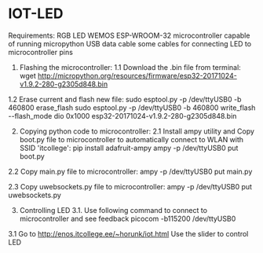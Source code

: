 # IOT-LED

Requirements:
RGB LED
WEMOS ESP-WROOM-32 microcontroller capable of running micropython
USB data cable
some cables for connecting LED to microcontroller pins

1. Flashing the microcontroller: 
1.1 Download the .bin file from terminal: 
wget http://micropython.org/resources/firmware/esp32-20171024-v1.9.2-280-g2305d848.bin

1.2 Erase current and flash new file:
sudo esptool.py -p /dev/ttyUSB0 -b 460800 erase_flash
sudo esptool.py -p /dev/ttyUSB0 -b 460800 write_flash --flash_mode dio 0x1000 esp32-20171024-v1.9.2-280-g2305d848.bin

2. Copying python code to microcontroller:
2.1 Install ampy utility and Copy boot.py file to microcontroller to automatically connect to WLAN with SSID 'itcollege':
pip install adafruit-ampy
ampy -p /dev/ttyUSB0 put boot.py

2.2 Copy main.py file to microcontroller:
ampy -p /dev/ttyUSB0 put main.py

2.3 Copy uwebsockets.py file to microcontroller:
ampy -p /dev/ttyUSB0 put uwebsockets.py

3. Controlling LED
3.1. Use following command to connect to microcontroller and see feedback
picocom -b115200 /dev/ttyUSB0

3.1 Go to http://enos.itcollege.ee/~horunk/iot.html 
Use the slider to control LED
